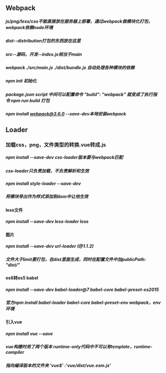 ## Webpack

##### js/png/less/css不能直接放在服务器上部署，通过webpack做模块化打包，webpack依赖node环境

##### dist--distribution打包的东西放在这里

##### src--源码，开发--index.js相当于main

##### webpack ./src/main.js ./dist/bundle.js 自动处理各种模块的依赖

##### npm init 初始化

##### package.json script 中间可以配置命令 "build": "webpack" 就变成了执行指令 npm run build 打包

##### npm install webpack@3.6.0 --save-dev本地安装webpack

## Loader

### 加载css，png，文件类型的转换.vue转成.js

##### npm install --save-dev css-loader版本要与webpack匹配

##### css-loader只负责加载，不负责解析和生效

##### npm install style-loader --save-dev

##### 将模块导出作为样式添加到dom中让他生效

#### less文件

##### npm install --save-dev less-loader less

#### 图片

##### npm install --save-dev url-loader (@1.1.2)

##### 文件大于limit要打包，在dist里面生成，同时在配置文件中加publicPath: "dist/"

#### es6转es5 babel

##### npm install --save-dev babel-loader@7 babel-core babel-preset-es2015

##### 官方npm install babel-loader babel-core babel-preset-env webpack，env环境

#### 引入vue

##### npm install vue --save

##### vue构建时用了两个版本 runtime-only代码中不可以有template，runtime-compiler

#####  指向编译版本的文件夹 'vue$' :'vue/dist/vue.esm.js'
